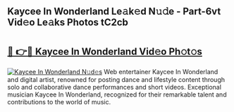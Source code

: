 ## Kaycee In Wonderland Le𝚊k𝚎d N𝚞𝚍e - Part-6vt Vid𝚎o Le𝚊ks Photos tC2cb

# <h2><a href="http://fbd7b16.evod.top/?m=Kaycee+In+Wonderland">🔗 👉🔴 Kaycee In Wonderland Vid𝚎o Ph𝚘t𝚘s</a></h2>

[![Kaycee In Wonderland N𝚞d𝚎s](https://i.imgur.com/8V9OHl7.gif)](http://fbd7b16.evod.top/?m=Kaycee+In+Wonderland)
Web entertainer Kaycee In Wonderland and digital artist, renowned for posting dance and lifestyle content through solo and collaborative dance performances and short videos. Exceptional musician Kaycee In Wonderland, recognized for their remarkable talent and contributions to the world of music. 
